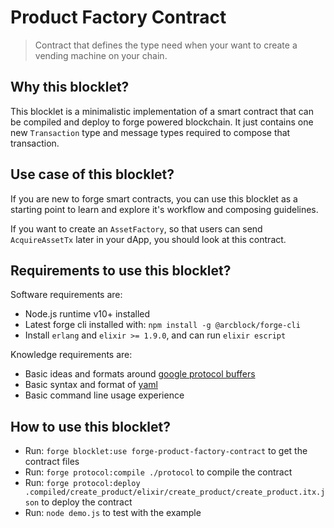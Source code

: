 # Product Factory Contract

> Contract that defines the type need when your want to create a vending machine on your chain.

## Why this blocklet?

This blocklet is a minimalistic implementation of a smart contract that can be compiled and deploy to forge powered blockchain. It just contains one new `Transaction` type and message types required to compose that transaction.

## Use case of this blocklet?

If you are new to forge smart contracts, you can use this blocklet as a starting point to learn and explore it's workflow and composing guidelines.

If you want to create an `AssetFactory`, so that users can send `AcquireAssetTx` later in your dApp, you should look at this contract.

## Requirements to use this blocklet?

Software requirements are:

- Node.js runtime v10+ installed
- Latest forge cli installed with: `npm install -g @arcblock/forge-cli`
- Install `erlang` and `elixir >= 1.9.0`, and can run `elixir escript`

Knowledge requirements are:

- Basic ideas and formats around [google protocol buffers](https://developers.google.com/protocol-buffers/)
- Basic syntax and format of [yaml](https://yaml.org)
- Basic command line usage experience

## How to use this blocklet?

- Run: `forge blocklet:use forge-product-factory-contract` to get the contract files
- Run: `forge protocol:compile ./protocol` to compile the contract
- Run: `forge protocol:deploy .compiled/create_product/elixir/create_product/create_product.itx.json` to deploy the contract
- Run: `node demo.js` to test with the example
